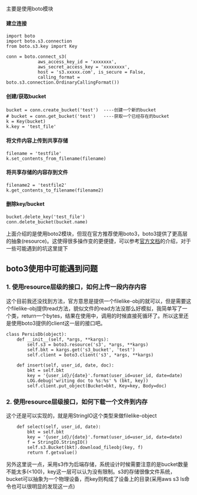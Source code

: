 ﻿主要是使用boto模块 
<!--more-->  
#### 建立连接
```
import boto
import boto.s3.connection
from boto.s3.key import Key

conn = boto.connect_s3(
            aws_access_key_id = 'xxxxxxx',
            aws_secret_access_key = 'xxxxxxxx',
            host = 's3.xxxxx.com', is_secure = False,
            calling_format = boto.s3.connection.OrdinaryCallingFormat())
```
#### 创建/获取bucket
```
bucket = conn.create_bucket('test')  ----创建一个新的bucket
# bucket = conn.get_bucket('test')   ----获取一个已经存在的bucket
k = Key(bucket)
k.key = 'test_file'
```
#### 将文件内容上传到共享存储
```
filename = 'testfile'
k.set_contents_from_filename(filename)
```
#### 将共享存储的内容存到文件
```
filename2 = 'testfile2'
k.get_contents_to_filename(filename2)
```
#### 删除key/bucket
```
bucket.delete_key('test_file')
conn.delete_bucket(bucket.name)
```
上面介绍的是使用boto2模块，但现在官方推荐使用boto3，boto3提供了更高层的抽象(resource)。这使得很多操作变的更便捷，可以参考[官方文档](https://boto3.readthedocs.io/en/latest/guide/migrations3.html)的介绍，对于一些可能遇到的坑这里提下
## boto3使用中可能遇到问题
### 1. 使用resource层级的接口，如何上传一段内存内容
这个目前我还没找到方法，官方意思是提供一个filelike-obj的就可以，但是需要这个filelike-obj提供read方法，貌似文件的read方法没那么好模拟，我简单写了一个类，return一个bytes，结果在使用中，调用的时候直接死循环了。所以这里还是使用boto3提供的client这一层的接口吧。
```
class PersisDb(object):
    def __init__(self, *args, **kargs):
        self.s3 = boto3.resource('s3', *args, **kargs)
        self.bkt = kargs.get('s3_bucket', 'test')
        self.client = boto3.client('s3', *args, **kargs)

    def insert(self, user_id, date, doc):
        bkt = self.bkt
        key = '{user_id}/{date}'.format(user_id=user_id, date=date)
        LOG.debug('writing doc to %s:%s' % (bkt, key))
        self.client.put_object(Bucket=bkt, Key=key, Body=doc)
```
### 2. 使用resource层级接口，如何下载一个文件到内存
这个还是可以实现的，就是用StringIO这个类型来做filelike-object
```
    def select(self, user_id, date):
        bkt = self.bkt
        key = '{user_id}/{date}'.format(user_id=user_id, date=date)
        f = StringIO.StringIO()
        self.s3.Bucket(bkt).download_fileobj(key, f)
        return f.getvalue()
```
另外这里说一点，采用s3作为后端存储，系统设计时候需要注意的是bucket数量不能太多(<100)，key这一层可以认为没有限制。s3的存储很像文件系统，bucket可以抽象为一个物理设备，而key则构成了设备上的目录(采用aws s3 ls命令也可以很明显的发现这一点)
